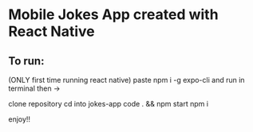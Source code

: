 # Mobile Jokes App created with React Native

## To run:
  (ONLY first time running react native)
  paste npm i -g expo-cli and run in terminal
    then ->

  clone repository
  cd into jokes-app
  code . && npm start
  npm i

  enjoy!!